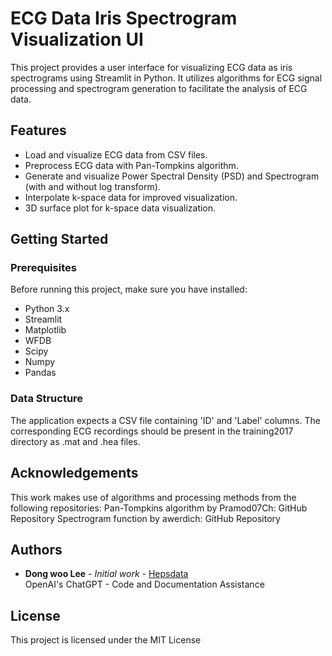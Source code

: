 # ECG Data Iris Spectrogram Visualization UI

This project provides a user interface for visualizing ECG data as iris spectrograms using Streamlit in Python. It utilizes algorithms for ECG signal processing and spectrogram generation to facilitate the analysis of ECG data.

## Features

- Load and visualize ECG data from CSV files.
- Preprocess ECG data with Pan-Tompkins algorithm.
- Generate and visualize Power Spectral Density (PSD) and Spectrogram (with and without log transform).
- Interpolate k-space data for improved visualization.
- 3D surface plot for k-space data visualization.

## Getting Started

### Prerequisites

Before running this project, make sure you have installed:

- Python 3.x
- Streamlit
- Matplotlib
- WFDB
- Scipy
- Numpy
- Pandas

### Data Structure
The application expects a CSV file containing 'ID' and 'Label' columns. The corresponding ECG recordings should be present in the training2017 directory as .mat and .hea files.

## Acknowledgements
This work makes use of algorithms and processing methods from the following repositories:
Pan-Tompkins algorithm by Pramod07Ch: GitHub Repository
Spectrogram function by awerdich: GitHub Repository

## Authors
- **Dong woo Lee** - *Initial work* - [Hepsdata](https://github.com/hepsdata) <br>
OpenAI's ChatGPT - Code and Documentation Assistance

## License
This project is licensed under the MIT License
